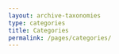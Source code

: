 ```yaml
---
layout: archive-taxonomies
type: categories
title: Categories
permalink: /pages/categories/
---
```

